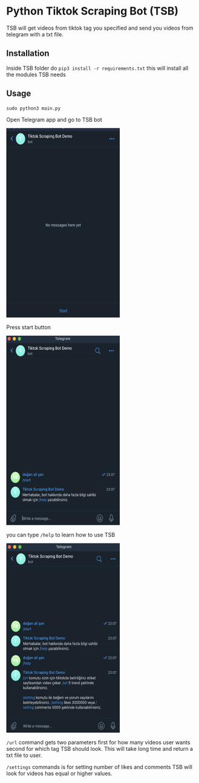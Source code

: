 
# Python Tiktok Scraping Bot (TSB)

TSB will get videos from tiktok tag you specified and send you videos from telegram with a txt file.
## Installation
Inside TSB folder do `pip3 install -r requirements.txt` this will install all the modules TSB needs

## Usage

```python
sudo python3 main.py
```

Open Telegram app and go to TSB bot 

<img src="s.png" data-canonical-src="s.png" width="300" height="500" />

Press start button 

<img src="start.png" data-canonical-src="s.png" width="300" height="500" />


you can type `/help` to learn how to use TSB

<img src="help.png" data-canonical-src="s.png" width="300" height="500" />


`/url` command gets two parameters first for how many videos user wants 
second for which tag TSB should look. This will take long time and return a txt file to user.

`/settings` commands is for setting number of likes and comments TSB will look for videos has equal or higher values.

